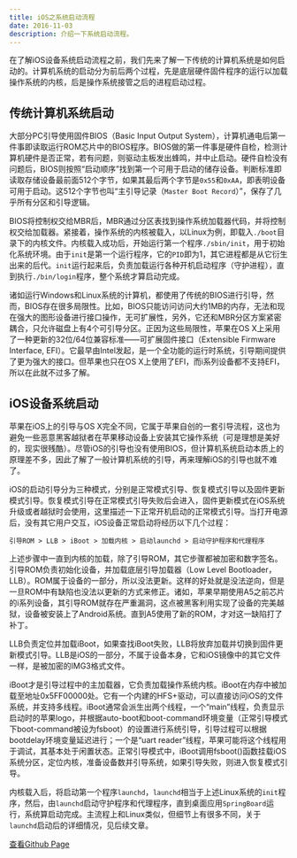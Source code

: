 ```yaml
---
title: iOS之系统启动流程
date: 2016-11-03
description: 介绍一下系统启动流程。
---
```


在了解iOS设备系统启动流程之前，我们先来了解一下传统的计算机系统是如何启动的。计算机系统的启动分为前后两个过程，先是底层硬件固件程序的运行以加载操作系统的内核，后是操作系统接管之后的进程启动过程。

## 传统计算机系统启动

大部分PC引导使用固件BIOS（Basic Input Output System），计算机通电后第一件事即读取运行ROM芯片中的BIOS程序。BIOS做的第一件事是硬件自检，检测计算机硬件是否正常，若有问题，则驱动主板发出蜂鸣，并中止启动。硬件自检没有问题后，BIOS则按照“启动顺序”找到第一个可用于启动的储存设备。判断标准即读取存储设备最前面512个字节，如果其最后两个字节是`0x55`和`0xAA`，即表明设备可用于启动。这512个字节也叫“主引导记录（`Master Boot Record`）”，保存了几乎所有分区和引导逻辑。

BIOS将控制权交给MBR后，MBR通过分区表找到操作系统加载器代码，并将控制权交给加载器。紧接着，操作系统的内核被载入，以Linux为例，即载入`./boot`目录下的内核文件。内核载入成功后，开始运行第一个程序`./sbin/init`，用于初始化系统环境。由于`init`是第一个运行程序，它的`PID`即为1，其它进程都是从它衍生出来的后代。`init`运行起来后，负责加载运行各种开机启动程序（守护进程），直到执行`./bin/login`程序，整个系统才算启动完成。

诸如运行Windows和Linux系统的计算机，都使用了传统的BIOS进行引导，然而，BIOS存在很多局限性。比如，BIOS只能访问访问大约1MB的内存，无法和现在强大的图形设备进行接口操作，无可扩展性，另外，它还和MBR分区方案紧密耦合，只允许磁盘上有4个可引导分区。正因为这些局限性，苹果在OS X上采用了一种更新的32位/64位兼容标准——可扩展固件接口（Extensible Firmware Interface, EFI）。它最早由Intel发起，是一个全功能的运行时系统，引导期间提供了更为强大的接口。但苹果也只在OS X上使用了EFI，而i系列设备都不支持EFI，所以在此就不过多了解。

## iOS设备系统启动

苹果在iOS上的引导与OS X完全不同，它属于苹果自创的一套引导流程，这也为避免一些恶意黑客越狱者在苹果移动设备上安装其它操作系统（可是理想是美好的，现实很残酷）。尽管iOS的引导也没有使用BIOS，但计算机系统启动本质上的原理差不多，因此了解了一般计算机系统的引导，再来理解iOS的引导也就不难了。

iOS的启动引导分为三种模式，分别是正常模式引导、恢复模式引导以及固件更新模式引导。恢复模式引导在正常模式引导失败后会进入，固件更新模式在iOS系统升级或者越狱时会使用，这里描述一下正常开机启动的正常模式引导。当打开电源后，没有其它用户交互，iOS设备正常启动将经历以下几个过程：

```text
引导ROM > LLB > iBoot > 加载内核 > 启动launchd > 启动守护程序和代理程序
```

上述步骤中一直到内核的加载，除了引导ROM，其它步骤都被加密和数字签名。引导ROM负责初始化设备，并加载底层引导加载器（Low Level Bootloader，LLB）。ROM属于设备的一部分，所以没法更新。这样的好处就是没法逆向，但是一旦ROM中有缺陷也没法以更新的方式来修正。诸如，苹果早期使用A5之前芯片的i系列设备，其引导ROM就存在严重漏洞，这点被黑客利用实现了设备的完美越狱，设备被安装上了Android系统。直到A5使用了新的ROM，才对这一缺陷打了补丁。

LLB负责定位并加载iBoot，如果查找iBoot失败，LLB将放弃加载并切换到固件更新模式引导。LLB是iOS的一部分，不属于设备本身，它和iOS镜像中的其它文件一样，是被加密的IMG3格式文件。

iBoot才是引导过程中的主加载器，它负责加载操作系统内核。iBoot在内存中被加载至地址0x5FF00000处。它有一个内建的HFS+驱动，可以直接访问iOS的文件系统，并支持多线程。iBoot通常会派生出两个线程，一个“main”线程，负责显示启动时的苹果logo，并根据auto-boot和boot-command环境变量（正常引导模式下boot-command被设为fsboot）的设置进行系统引导，引导过程可以根据bootdelay环境变量延迟进行；一个是“uart reader”线程，苹果可能将这个线程用于调试，其基本处于闲置状态。正常引导模式中，iBoot调用fsboot()函数挂载iOS系统分区，定位内核，准备设备数并引导系统，如果引导失败，则进入恢复模式引导。

内核载入后，将启动第一个程序`launchd`，`launchd`相当于上述Linux系统的`init`程序，然后，由`launchd`启动守护程序和代理程序，直到桌面应用`SpringBoard`运行，系统算启动完成。主流程上和Linux类似，但细节上有很多不同，关于`launchd`启动后的详细情况，见后续文章。


[查看Github Page](https://github.com/hncoder/hncoder.github.io/blob/master/_posts/2016-11-03-ios-boot-process.md)
